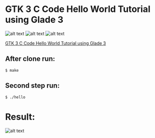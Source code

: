 # GTK 3 C Code Hello World Tutorial using Glade 3
![alt text](https://upload.wikimedia.org/wikipedia/commons/5/59/Glade_3_logo.svg "Logo Glade")
![alt text](https://2.bp.blogspot.com/-8Eol5XAWUFs/WZCGhvNx2nI/AAAAAAAAA2o/NrN5ELBo72cqEUmqZWpr6gUGMJVgZ_7uwCLcBGAs/s1600/C%2Blogo%2Bsmall.png "Logo C development")
![alt text](http://www.linuxeden.com/upimg/allimg/100613/0T3493T4-0.png "Logo GTK+3 Library")

[GTK 3 C Code Hello World Tutorial using Glade 3](https://prognotes.net/2016/03/gtk-3-c-code-hello-world-tutorial-using-glade-3/)



## After clone run:
```
$ make
```

## Second step run:
```
$ ./hello
```
# Result:
![alt text](https://prognotes.net/wp-content/uploads/2016/03/gtk3-glade-hello-world-c-program.png "Result output")
